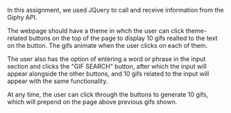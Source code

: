 In this assignment, we used JQuery to call and receive information from the Giphy API.

The webpage should have a theme in whch the user can click theme-related buttons on the top of the page to display 10 gifs realted to the text on the button. The gifs animate when the user clicks on each of them.

The user also has the option of entering a word or phrase in the input section and clicks the "GIF SEARCH" button, after which the input will appear alongside the other buttons, and 10 gifs related to the input will appear with the same functionality.

At any time, the user can click through the buttons to generate 10 gifs, which will prepend on the page above previous gifs shown.